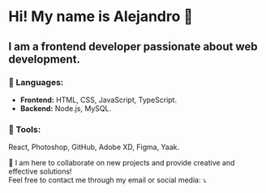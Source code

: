 # Hi! My name is Alejandro 👋  
## I am a frontend developer passionate about web development.

### 🦄 Languages:  
- **Frontend:** HTML, CSS, JavaScript, TypeScript.  
- **Backend:** Node.js, MySQL.  

### 💼 Tools:  
React, Photoshop, GitHub, Adobe XD, Figma, Yaak.  

💌 I am here to collaborate on new projects and provide creative and effective solutions!  
Feel free to contact me through my email or social media: ⤵️  
